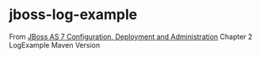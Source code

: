 jboss-log-example
=================

From [JBoss AS 7 Configuration, Deployment and Administration](http://www.packtpub.com/jboss-as-7-configuration-deployment-administration/book)
Chapter 2 LogExample Maven Version

